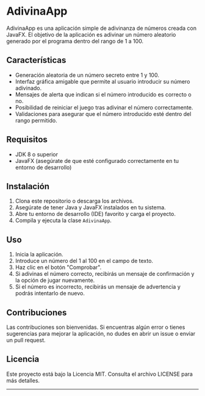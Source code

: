 


# AdivinaApp

AdivinaApp es una aplicación simple de adivinanza de números creada con JavaFX. El objetivo de la aplicación es adivinar un número aleatorio generado por el programa dentro del rango de 1 a 100.

## Características

- Generación aleatoria de un número secreto entre 1 y 100.
- Interfaz gráfica amigable que permite al usuario introducir su número adivinado.
- Mensajes de alerta que indican si el número introducido es correcto o no.
- Posibilidad de reiniciar el juego tras adivinar el número correctamente.
- Validaciones para asegurar que el número introducido esté dentro del rango permitido.

## Requisitos

- JDK 8 o superior
- JavaFX (asegúrate de que esté configurado correctamente en tu entorno de desarrollo)

## Instalación

1. Clona este repositorio o descarga los archivos.
2. Asegúrate de tener Java y JavaFX instalados en tu sistema.
3. Abre tu entorno de desarrollo (IDE) favorito y carga el proyecto.
4. Compila y ejecuta la clase `AdivinaApp`.

## Uso

1. Inicia la aplicación.
2. Introduce un número del 1 al 100 en el campo de texto.
3. Haz clic en el botón "Comprobar".
4. Si adivinas el número correcto, recibirás un mensaje de confirmación y la opción de jugar nuevamente.
5. Si el número es incorrecto, recibirás un mensaje de advertencia y podrás intentarlo de nuevo.

## Contribuciones

Las contribuciones son bienvenidas. Si encuentras algún error o tienes sugerencias para mejorar la aplicación, no dudes en abrir un issue o enviar un pull request.

## Licencia

Este proyecto está bajo la Licencia MIT. Consulta el archivo LICENSE para más detalles.

---



